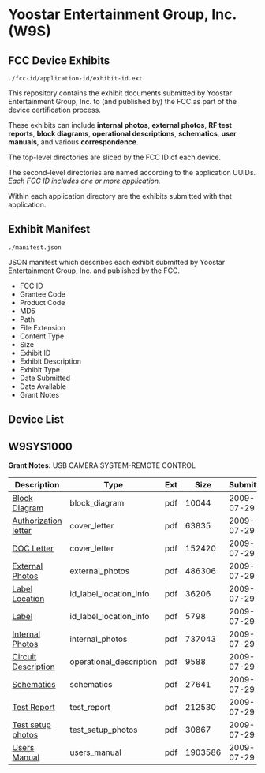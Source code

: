 # Yoostar Entertainment Group, Inc. (W9S)
## FCC Device Exhibits

```
./fcc-id/application-id/exhibit-id.ext
```

This repository contains the exhibit documents submitted by Yoostar Entertainment Group, Inc. to (and published by) the FCC as part of the device certification process.

These exhibits can include **internal photos**, **external photos**, **RF test reports**, **block diagrams**, **operational descriptions**, **schematics**, **user manuals**, and various **correspondence**.

The top-level directories are sliced by the FCC ID of each device.

The second-level directories are named according to the application UUIDs. *Each FCC ID includes one or more application.*

Within each application directory are the exhibits submitted with that application. 

## Exhibit Manifest

```
./manifest.json
```

JSON manifest which describes each exhibit submitted by Yoostar Entertainment Group, Inc. and published by the FCC.

- FCC ID
- Grantee Code
- Product Code
- MD5
- Path
- File Extension
- Content Type
- Size
- Exhibit ID
- Exhibit Description
- Exhibit Type
- Date Submitted
- Date Available
- Grant Notes

## Device List
## W9SYS1000
**Grant Notes:** USB CAMERA SYSTEM-REMOTE CONTROL

| Description | Type | Ext | Size | Submitted | Available |
| ----------- | ---- | --- | ---- | --------- | --------- |
| [Block Diagram](W9SYS1000/94195463e8052a489f48b0e98aa25df0/1146345.pdf) | block_diagram | pdf | 10044 | 2009-07-29 | 2009-07-29 |
| [Authorization letter](W9SYS1000/94195463e8052a489f48b0e98aa25df0/1146339.pdf) | cover_letter | pdf | 63835 | 2009-07-29 | 2009-07-29 |
| [DOC Letter](W9SYS1000/94195463e8052a489f48b0e98aa25df0/1146340.pdf) | cover_letter | pdf | 152420 | 2009-07-29 | 2009-07-29 |
| [External Photos](W9SYS1000/94195463e8052a489f48b0e98aa25df0/1146341.pdf) | external_photos | pdf | 486306 | 2009-07-29 | 2009-07-29 |
| [Label Location](W9SYS1000/94195463e8052a489f48b0e98aa25df0/1146342.pdf) | id_label_location_info | pdf | 36206 | 2009-07-29 | 2009-07-29 |
| [Label](W9SYS1000/94195463e8052a489f48b0e98aa25df0/1146343.pdf) | id_label_location_info | pdf | 5798 | 2009-07-29 | 2009-07-29 |
| [Internal Photos](W9SYS1000/94195463e8052a489f48b0e98aa25df0/1146344.pdf) | internal_photos | pdf | 737043 | 2009-07-29 | 2009-07-29 |
| [Circuit Description](W9SYS1000/94195463e8052a489f48b0e98aa25df0/1146346.pdf) | operational_description | pdf | 9588 | 2009-07-29 | 2009-07-29 |
| [Schematics](W9SYS1000/94195463e8052a489f48b0e98aa25df0/1146349.pdf) | schematics | pdf | 27641 | 2009-07-29 | 2009-07-29 |
| [Test Report](W9SYS1000/94195463e8052a489f48b0e98aa25df0/1146347.pdf) | test_report | pdf | 212530 | 2009-07-29 | 2009-07-29 |
| [Test setup photos](W9SYS1000/94195463e8052a489f48b0e98aa25df0/1146348.pdf) | test_setup_photos | pdf | 30867 | 2009-07-29 | 2009-07-29 |
| [Users Manual](W9SYS1000/94195463e8052a489f48b0e98aa25df0/1146350.pdf) | users_manual | pdf | 1903586 | 2009-07-29 | 2009-07-29 |

